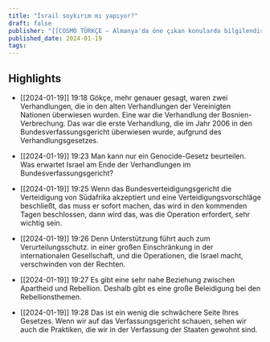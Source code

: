 ```yaml
---
title: "İsrail soykırım mı yapıyor?"
draft: false
publisher: "[[COSMO TÜRKÇE – Almanya'da öne çıkan konularda bilgilendirici Türkçe podcast]]"
published_date: 2024-01-19
tags:
---
```



## Highlights
* [[2024-01-19]] 19:18  Gökçe, mehr genauer gesagt, waren zwei Verhandlungen, die in den alten Verhandlungen der Vereinigten Nationen überwiesen wurden. Eine war die Verhandlung der Bosnien-Verbrechung. Das war die erste Verhandlung, die im Jahr 2006 in den Bundesverfassungsgericht überwiesen wurde, aufgrund des Verhandlungsgesetzes.

* [[2024-01-19]] 19:23  Man kann nur ein Genocide-Gesetz beurteilen. Was erwartet Israel am Ende der Verhandlungen im Bundesverfassungsgericht?

* [[2024-01-19]] 19:25  Wenn das Bundesverteidigungsgericht die Verteidigung von Südafrika akzeptiert und eine Verteidigungsvorschläge beschließt, das muss er sofort machen, das wird in den kommenden Tagen beschlossen, dann wird das, was die Operation erfordert, sehr wichtig sein.

* [[2024-01-19]] 19:26  Denn Unterstützung führt auch zum Verurteilungsschutz. in einer großen Einschränkung in der internationalen Gesellschaft, und die Operationen, die Israel macht, verschwinden von der Rechten.

* [[2024-01-19]] 19:27  Es gibt eine sehr nahe Beziehung zwischen Apartheid und Rebellion. Deshalb gibt es eine große Beleidigung bei den Rebellionsthemen.

* [[2024-01-19]] 19:28  Das ist ein wenig die schwächere Seite Ihres Gesetzes. Wenn wir auf das Verfassungsgericht schauen, sehen wir auch die Praktiken, die wir in der Verfassung der Staaten gewohnt sind.

